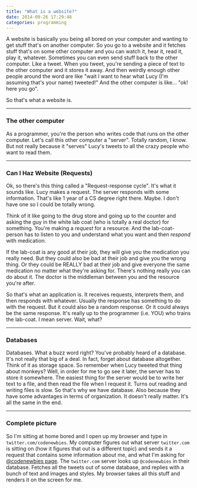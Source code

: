```yaml
---
title: "What is a website?"
date: 2014-09-26 17:29:48
categories: programming
---
```


A website is basically you being all bored on your computer and wanting to get stuff
that's on another computer. So you go to a website and it fetches stuff that's on some other
computer and you can watch it, hear it, read it, play it, whatever. Sometimes you can even
send stuff back to the other computer. Like a tweet. When you tweet, you're sending a piece
of text to the other computer and it stores it away. And then weirdly enough other people
around the word are like "wait I want to hear what Lucy (I'm assuming that's your name) tweeted!"
And the other computer is like... "ok! here you go".

So that's what a website is.

---

### The other computer

As a programmer, you're the person who writes code that runs on the other computer.
Let's call this other computer a "server". Totally random, I know. But not really because
it "serves" Lucy's tweets to all the crazy people who want to read them.

---

### Can I Haz Website (Requests)

Ok, so there's this thing called a "Request-response cycle". It's what it sounds like.
Lucy makes a request. The server responds with some information. That's like 1 year of a
CS degree right there. Maybe. I don't have one so I could be totally wrong.

Think of it like going to the drug store and going up to the counter
and asking the guy in the white lab coat (who is totally a real doctor)
for something. You're making a *request* for a resource. And the lab-coat-person
has to listen to you and understand what you want and then *respond* with medication.

If the lab-coat is any good at their job, they will give you the medication
you really need. But they could also be bad at their job and give you the wrong
thing. Or they could be REALLY bad at their job and give everyone the same
medication no matter what they're asking for. There's nothing really you can
do about it. The doctor is the middleman between you and the resource you're after.

So that's what an application is. It receives requests, interprets them, and
then responds with whatever. Usually the response has something to do with
the request. But it could also be a random response. Or it could always
be the same response. It's really up to the programmer (i.e. YOU) who trains
the lab-coat. I mean server. Wait, what?

---

### Databases

Databases. What a buzz word right? You've probably heard of a database. It's not really that
big of a deal. In fact, forget about database altogether. Think of it as storage space. So
remember when Lucy tweeted that thing about monkeys? Well, in order for me to go see it
later, the server has to store it somewhere. The easiest thing for the server would be to
write her text to a file, and then read the file when I request it. Turns out reading and
writing files is slow. So that's why we have database. Also because they have some advantages
in terms of organization. It doesn't really matter. It's all the same in the end.

---

### Complete picture

So I'm sitting at home bored and I open up my browser and type in
`twitter.com/codenewbies`. My computer figures out what server `twitter.com` is sitting on
(how it figures that out is a different topic) and sends it a request that contains some information
about me, and what I'm asking for [@codenewbies page](https://twitter.com/codenewbies). The
`twitter.com` server looks up `@codenewbies` in their database. Fetches all the tweets out of some
database, and replies with a bunch of text and images and styles. My browser takes all this
stuff and renders it on the screen for me.
